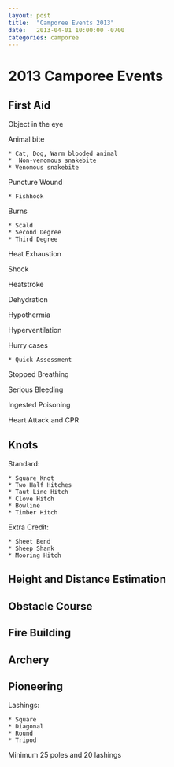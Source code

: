 ```yaml
---
layout: post
title:  "Camporee Events 2013"
date:   2013-04-01 10:00:00 -0700
categories: camporee
---
```

# 2013 Camporee Events

## First Aid
	
Object in the eye
	
Animal bite

	* Cat, Dog, Warm blooded animal
	*  Non-venomous snakebite
	* Venomous snakebite

Puncture Wound

	* Fishhook
Burns

	* Scald
	* Second Degree
	* Third Degree

Heat Exhaustion

Shock

Heatstroke

Dehydration

Hypothermia

Hyperventilation

Hurry cases

	* Quick Assessment

Stopped Breathing

Serious Bleeding

Ingested Poisoning

Heart Attack and CPR

## Knots

Standard:

	* Square Knot
	* Two Half Hitches
	* Taut Line Hitch
	* Clove Hitch
	* Bowline
	* Timber Hitch

Extra Credit:

	* Sheet Bend
	* Sheep Shank
	* Mooring Hitch

## Height and Distance Estimation

## Obstacle Course

## Fire Building

## Archery

## Pioneering

Lashings:

	* Square
	* Diagonal
	* Round
	* Tripod

Minimum 25 poles and 20 lashings

